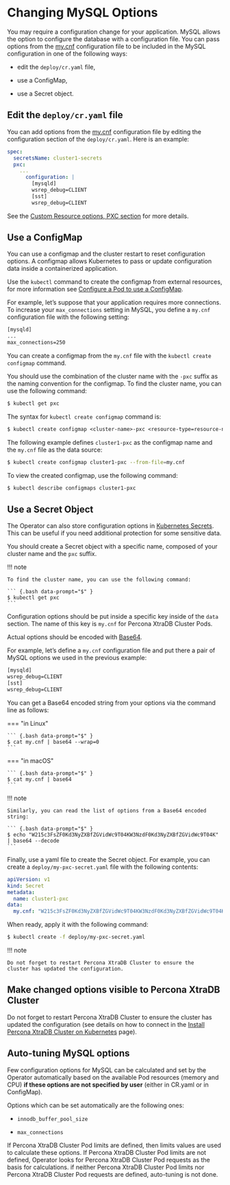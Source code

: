 # Changing MySQL Options

You may require a configuration change for your application. MySQL
allows the option to configure the database with a configuration file.
You can pass options from the
[my.cnf](https://dev.mysql.com/doc/refman/8.0/en/option-files.html)
configuration file to be included in the MySQL configuration in one of the
following ways:

* edit the `deploy/cr.yaml` file,

* use a ConfigMap,

* use a Secret object.

## Edit the `deploy/cr.yaml` file

You can add options from the
[my.cnf](https://dev.mysql.com/doc/refman/8.0/en/option-files.html)
configuration file by editing the configuration section of the
`deploy/cr.yaml`. Here is an example:

```yaml
spec:
  secretsName: cluster1-secrets
  pxc:
    ...
      configuration: |
        [mysqld]
        wsrep_debug=CLIENT
        [sst]
        wsrep_debug=CLIENT
```

See the [Custom Resource options, PXC section](operator.html#operator-pxc-section)
for more details.

## Use a ConfigMap

You can use a configmap and the cluster restart to reset configuration
options. A configmap allows Kubernetes to pass or update configuration
data inside a containerized application.

Use the `kubectl` command to create the configmap from external
resources, for more information see [Configure a Pod to use a ConfigMap](https://kubernetes.io/docs/tasks/configure-pod-container/configure-pod-configmap/#create-a-configmap).

For example, let’s suppose that your application requires more
connections. To increase your `max_connections` setting in MySQL, you
define a `my.cnf` configuration file with the following setting:

```default
[mysqld]
...
max_connections=250
```

You can create a configmap from the `my.cnf` file with the
`kubectl create configmap` command.

You should use the combination of the cluster name with the `-pxc`
suffix as the naming convention for the configmap. To find the cluster
name, you can use the following command:

``` {.bash data-prompt="$" }
$ kubectl get pxc
```

The syntax for `kubectl create configmap` command is:

```default
$ kubectl create configmap <cluster-name>-pxc <resource-type=resource-name>
```

The following example defines `cluster1-pxc` as the configmap name and the
`my.cnf` file as the data source:

``` {.bash data-prompt="$" }
$ kubectl create configmap cluster1-pxc --from-file=my.cnf
```

To view the created configmap, use the following command:

``` {.bash data-prompt="$" }
$ kubectl describe configmaps cluster1-pxc
```

## Use a Secret Object

The Operator can also store configuration options in [Kubernetes Secrets](https://kubernetes.io/docs/concepts/configuration/secret/).
This can be useful if you need additional protection for some sensitive data.

You should create a Secret object with a specific name, composed of your cluster
name and the `pxc` suffix.

!!! note

    To find the cluster name, you can use the following command:

    ``` {.bash data-prompt="$" }
    $ kubectl get pxc
    ```

Configuration options should be put inside a specific key inside of the `data`
section. The name of this key is `my.cnf` for Percona XtraDB Cluster Pods.

Actual options should be encoded with [Base64](https://en.wikipedia.org/wiki/Base64).

For example, let’s define a `my.cnf` configuration file and put there a pair
of MySQL options we used in the previous example:

```default
[mysqld]
wsrep_debug=CLIENT
[sst]
wsrep_debug=CLIENT
```

You can get a Base64 encoded string from your options via the command line as
follows:

=== "in Linux"

    ``` {.bash data-prompt="$" }
    $ cat my.cnf | base64 --wrap=0
    ```

=== "in macOS"

    ``` {.bash data-prompt="$" }
    $ cat my.cnf | base64
    ```

!!! note

    Similarly, you can read the list of options from a Base64 encoded string:

    ``` {.bash data-prompt="$" }
    $ echo "W215c3FsZF0Kd3NyZXBfZGVidWc9T04KW3NzdF0Kd3NyZXBfZGVidWc9T04K" | base64 --decode
    ```

Finally, use a yaml file to create the Secret object. For example, you can
create a `deploy/my-pxc-secret.yaml` file with the following contents:

```yaml
apiVersion: v1
kind: Secret
metadata:
  name: cluster1-pxc
data:
  my.cnf: "W215c3FsZF0Kd3NyZXBfZGVidWc9T04KW3NzdF0Kd3NyZXBfZGVidWc9T04K"
```

When ready, apply it with the following command:

``` {.bash data-prompt="$" }
$ kubectl create -f deploy/my-pxc-secret.yaml
```

!!! note

    Do not forget to restart Percona XtraDB Cluster to ensure the
    cluster has updated the configuration.

## Make changed options visible to Percona XtraDB Cluster

Do not forget to restart Percona XtraDB Cluster to ensure the cluster
has updated the configuration (see details on how to connect in the
[Install Percona XtraDB Cluster on Kubernetes](kubernetes.html) page).

## Auto-tuning MySQL options

Few configuration options for MySQL can be calculated and set by the Operator
automatically based on the available Pod resources (memory and CPU) **if
these options are not specified by user** (either in CR.yaml or in ConfigMap).

Options which can be set automatically are the following ones:

* `innodb_buffer_pool_size`

* `max_connections`

If Percona XtraDB Cluster Pod limits are defined, then limits values are used to
calculate these options. If Percona XtraDB Cluster Pod limits are not defined,
Operator looks for Percona XtraDB Cluster Pod requests as the basis for
calculations. if neither Percona XtraDB Cluster Pod limits nor Percona XtraDB
Cluster Pod requests are defined, auto-tuning is not done.
